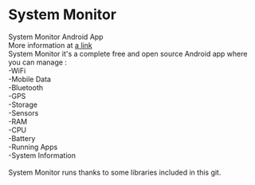 # System Monitor
System Monitor Android App<br>
More information at [a link]("http:\\system-monitor-android.com")<br>
System Monitor it's a complete free and open source Android app where you can manage :
<br>-WiFi
<br>-Mobile Data
<br>-Bluetooth
<br>-GPS
<br>-Storage
<br>-Sensors
<br>-RAM
<br>-CPU
<br>-Battery
<br>-Running Apps
<br>-System Information
<br><br>
System Monitor runs thanks to some libraries included in this git.
